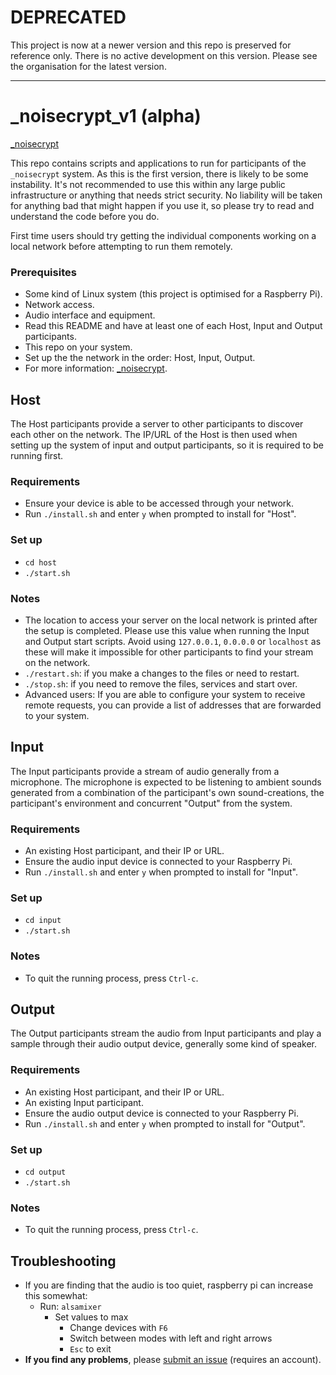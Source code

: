 # DEPRECATED

This project is now at a newer version and this repo is preserved for reference only. There is no active development on this version. Please see the organisation for the latest version.

-----

# \_noisecrypt_v1 (alpha)

[\_noisecrypt](http://noisecrypt.low.show)

This repo contains scripts and applications to run for participants of the `_noisecrypt` system. As this is the first version, there is likely to be some instability. It's not recommended to use this within any large public infrastructure or anything that needs strict security. No liability will be taken for anything bad that might happen if you use it, so please try to read and understand the code before you do.

First time users should try getting the individual components working on a local network before attempting to run them remotely.

### Prerequisites

-   Some kind of Linux system (this project is optimised for a Raspberry Pi).
-   Network access.
-   Audio interface and equipment.
-   Read this README and have at least one of each Host, Input and Output participants.
-   This repo on your system.
-   Set up the the network in the order: Host, Input, Output.
-   For more information: [\_noisecrypt](http://noisecrypt.low.show).

## Host

The Host participants provide a server to other participants to discover each other on the network. The IP/URL of the Host is then used when setting up the system of input and output participants, so it is required to be running first.

### Requirements

-   Ensure your device is able to be accessed through your network.
-   Run `./install.sh` and enter `y` when prompted to install for "Host".

### Set up

-   `cd host`
-   `./start.sh`

### Notes

-   The location to access your server on the local network is printed after the setup is completed. Please use this value when running the Input and Output start scripts. Avoid using `127.0.0.1`, `0.0.0.0` or `localhost` as these will make it impossible for other participants to find your stream on the network.
-   `./restart.sh`: if you make a changes to the files or need to restart.
-   `./stop.sh`: if you need to remove the files, services and start over.
-   Advanced users: If you are able to configure your system to receive remote requests, you can provide a list of addresses that are forwarded to your system.

## Input

The Input participants provide a stream of audio generally from a microphone. The microphone is expected to be listening to ambient sounds generated from a combination of the participant's own sound-creations, the participant's environment and concurrent "Output" from the system.

### Requirements

-   An existing Host participant, and their IP or URL.
-   Ensure the audio input device is connected to your Raspberry Pi.
-   Run `./install.sh` and enter `y` when prompted to install for "Input".

### Set up

-   `cd input`
-   `./start.sh`

### Notes

-   To quit the running process, press `Ctrl-c`.

## Output

The Output participants stream the audio from Input participants and play a sample through their audio output device, generally some kind of speaker.

### Requirements

-   An existing Host participant, and their IP or URL.
-   An existing Input participant.
-   Ensure the audio output device is connected to your Raspberry Pi.
-   Run `./install.sh` and enter `y` when prompted to install for "Output".

### Set up

-   `cd output`
-   `./start.sh`

### Notes

-   To quit the running process, press `Ctrl-c`.

## Troubleshooting

-   If you are finding that the audio is too quiet, raspberry pi can increase this somewhat:
    -   Run: `alsamixer`
        -   Set values to max
            -   Change devices with `F6`
            -   Switch between modes with left and right arrows
            -   `Esc` to exit
-   **If you find any problems**, please [submit an issue](https://gitlab.com/_low_show/_noisecrypt/_noisecrypt_v1/issues) (requires an account).
